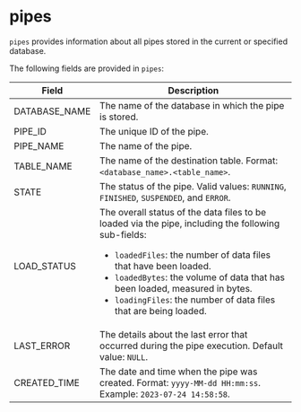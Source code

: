 # pipes

`pipes` provides information about all pipes stored in the current or specified database.

The following fields are provided in `pipes`:

| **Field**     | **Description**                                              |
| ------------- | ------------------------------------------------------------ |
| DATABASE_NAME | The name of the database in which the pipe is stored.        |
| PIPE_ID       | The unique ID of the pipe.                                   |
| PIPE_NAME     | The name of the pipe.                                        |
| TABLE_NAME    | The name of the destination table. Format: `<database_name>.<table_name>`. |
| STATE         | The status of the pipe. Valid values: `RUNNING`, `FINISHED`, `SUSPENDED`, and `ERROR`. |
| LOAD_STATUS   | The overall status of the data files to be loaded via the pipe, including the following sub-fields:<ul><li>`loadedFiles`: the number of data files that have been loaded.</li><li>`loadedBytes`: the volume of data that has been loaded, measured in bytes.</li><li>`loadingFiles`: the number of data files that are being loaded.</li></ul> |
| LAST_ERROR    | The details about the last error that occurred during the pipe execution. Default value: `NULL`. |
| CREATED_TIME  | The date and time when the pipe was created. Format: `yyyy-MM-dd HH:mm:ss`. Example: `2023-07-24 14:58:58`. |
